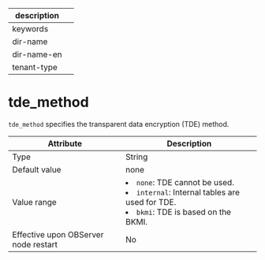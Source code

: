 |description||
|---|---|
|keywords||
|dir-name||
|dir-name-en||
|tenant-type||

tde_method
===============================

`tde_method` specifies the transparent data encryption (TDE) method.


| **Attribute** | **Description** |
|------------------|------------------------------------------------------------------------------------------------------------------------------------------------------------------------------------------------------|
| Type | String |
| Default value | none |
| Value range | <li> `none`: TDE cannot be used.   <li> `internal`: Internal tables are used for TDE.   <li> `bkmi`: TDE is based on the BKMI. |
| Effective upon OBServer node restart | No |


